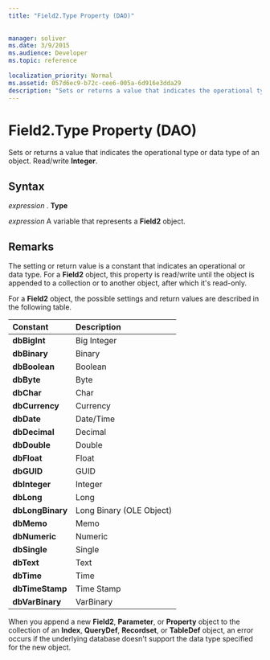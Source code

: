 ```yaml
---
title: "Field2.Type Property (DAO)"
 
 
manager: soliver
ms.date: 3/9/2015
ms.audience: Developer
ms.topic: reference
  
localization_priority: Normal
ms.assetid: 057d6ec9-b72c-cee6-005a-6d916e3dda29
description: "Sets or returns a value that indicates the operational type or data type of an object. Read/write Integer ."
---
```


# Field2.Type Property (DAO)

Sets or returns a value that indicates the operational type or data type of an object. Read/write **Integer**. 
  
## Syntax

 *expression*  . **Type**
  
 *expression*  A variable that represents a **Field2** object. 
  
## Remarks

The setting or return value is a constant that indicates an operational or data type. For a **Field2** object, this property is read/write until the object is appended to a collection or to another object, after which it's read-only. 
  
For a **Field2** object, the possible settings and return values are described in the following table. 
  
|**Constant**|**Description**|
|:-----|:-----|
|**dbBigInt** <br/> |Big Integer  <br/> |
|**dbBinary** <br/> |Binary  <br/> |
|**dbBoolean** <br/> |Boolean  <br/> |
|**dbByte** <br/> |Byte  <br/> |
|**dbChar** <br/> |Char  <br/> |
|**dbCurrency** <br/> |Currency  <br/> |
|**dbDate** <br/> |Date/Time  <br/> |
|**dbDecimal** <br/> |Decimal  <br/> |
|**dbDouble** <br/> |Double  <br/> |
|**dbFloat** <br/> |Float  <br/> |
|**dbGUID** <br/> |GUID  <br/> |
|**dbInteger** <br/> |Integer  <br/> |
|**dbLong** <br/> |Long  <br/> |
|**dbLongBinary** <br/> |Long Binary (OLE Object)  <br/> |
|**dbMemo** <br/> |Memo  <br/> |
|**dbNumeric** <br/> |Numeric  <br/> |
|**dbSingle** <br/> |Single  <br/> |
|**dbText** <br/> |Text  <br/> |
|**dbTime** <br/> |Time  <br/> |
|**dbTimeStamp** <br/> |Time Stamp  <br/> |
|**dbVarBinary** <br/> |VarBinary  <br/> |
   
When you append a new **Field2**, **Parameter**, or **Property** object to the collection of an **Index**, **QueryDef**, **Recordset**, or **TableDef** object, an error occurs if the underlying database doesn't support the data type specified for the new object. 
  

